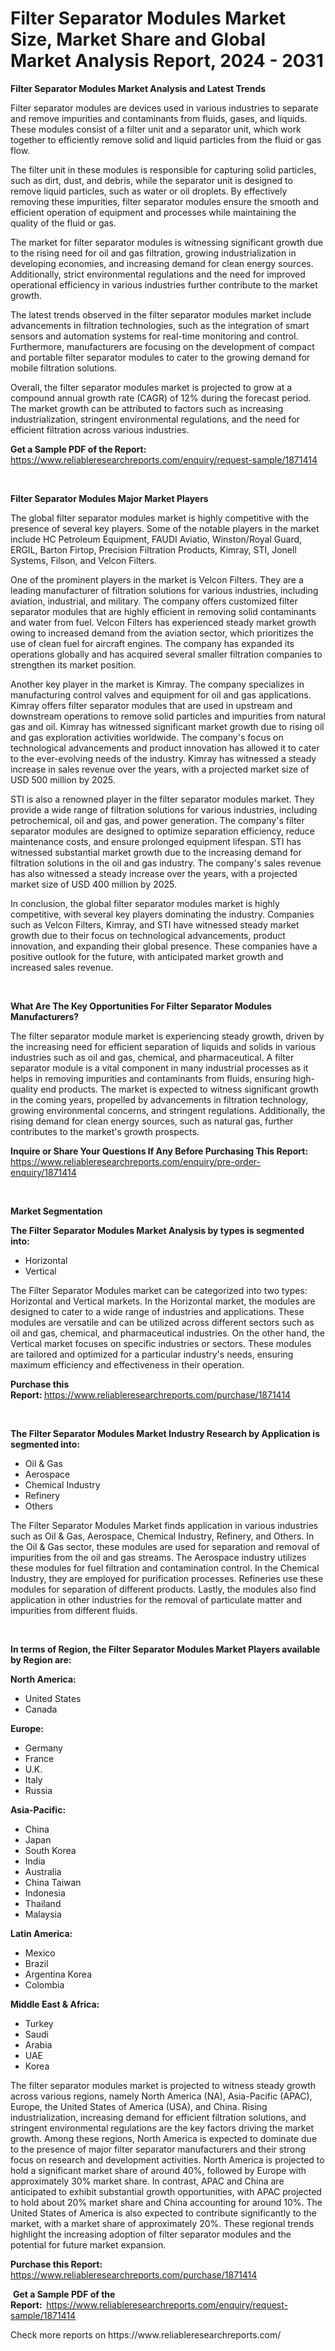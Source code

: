 <p><h1>Filter Separator Modules Market Size, Market Share and Global Market Analysis Report, 2024 - 2031</h1></p><p><strong>Filter Separator Modules Market Analysis and Latest Trends</strong></p>
<p><p>Filter separator modules are devices used in various industries to separate and remove impurities and contaminants from fluids, gases, and liquids. These modules consist of a filter unit and a separator unit, which work together to efficiently remove solid and liquid particles from the fluid or gas flow.</p><p>The filter unit in these modules is responsible for capturing solid particles, such as dirt, dust, and debris, while the separator unit is designed to remove liquid particles, such as water or oil droplets. By effectively removing these impurities, filter separator modules ensure the smooth and efficient operation of equipment and processes while maintaining the quality of the fluid or gas.</p><p>The market for filter separator modules is witnessing significant growth due to the rising need for oil and gas filtration, growing industrialization in developing economies, and increasing demand for clean energy sources. Additionally, strict environmental regulations and the need for improved operational efficiency in various industries further contribute to the market growth.</p><p>The latest trends observed in the filter separator modules market include advancements in filtration technologies, such as the integration of smart sensors and automation systems for real-time monitoring and control. Furthermore, manufacturers are focusing on the development of compact and portable filter separator modules to cater to the growing demand for mobile filtration solutions.</p><p>Overall, the filter separator modules market is projected to grow at a compound annual growth rate (CAGR) of 12% during the forecast period. The market growth can be attributed to factors such as increasing industrialization, stringent environmental regulations, and the need for efficient filtration across various industries.</p></p>
<p><strong>Get a Sample PDF of the Report:&nbsp;</strong> <a href="https://www.reliableresearchreports.com/enquiry/request-sample/1871414">https://www.reliableresearchreports.com/enquiry/request-sample/1871414</a></p>
<p>&nbsp;</p>
<p><strong>Filter Separator Modules Major Market Players</strong></p>
<p><p>The global filter separator modules market is highly competitive with the presence of several key players. Some of the notable players in the market include HC Petroleum Equipment, FAUDI Aviatio, Winston/Royal Guard, ERGIL, Barton Firtop, Precision Filtration Products, Kimray, STI, Jonell Systems, Filson, and Velcon Filters.</p><p>One of the prominent players in the market is Velcon Filters. They are a leading manufacturer of filtration solutions for various industries, including aviation, industrial, and military. The company offers customized filter separator modules that are highly efficient in removing solid contaminants and water from fuel. Velcon Filters has experienced steady market growth owing to increased demand from the aviation sector, which prioritizes the use of clean fuel for aircraft engines. The company has expanded its operations globally and has acquired several smaller filtration companies to strengthen its market position.</p><p>Another key player in the market is Kimray. The company specializes in manufacturing control valves and equipment for oil and gas applications. Kimray offers filter separator modules that are used in upstream and downstream operations to remove solid particles and impurities from natural gas and oil. Kimray has witnessed significant market growth due to rising oil and gas exploration activities worldwide. The company's focus on technological advancements and product innovation has allowed it to cater to the ever-evolving needs of the industry. Kimray has witnessed a steady increase in sales revenue over the years, with a projected market size of USD 500 million by 2025.</p><p>STI is also a renowned player in the filter separator modules market. They provide a wide range of filtration solutions for various industries, including petrochemical, oil and gas, and power generation. The company's filter separator modules are designed to optimize separation efficiency, reduce maintenance costs, and ensure prolonged equipment lifespan. STI has witnessed substantial market growth due to the increasing demand for filtration solutions in the oil and gas industry. The company's sales revenue has also witnessed a steady increase over the years, with a projected market size of USD 400 million by 2025.</p><p>In conclusion, the global filter separator modules market is highly competitive, with several key players dominating the industry. Companies such as Velcon Filters, Kimray, and STI have witnessed steady market growth due to their focus on technological advancements, product innovation, and expanding their global presence. These companies have a positive outlook for the future, with anticipated market growth and increased sales revenue.</p></p>
<p>&nbsp;</p>
<p><strong>What Are The Key Opportunities For Filter Separator Modules Manufacturers?</strong></p>
<p><p>The filter separator module market is experiencing steady growth, driven by the increasing need for efficient separation of liquids and solids in various industries such as oil and gas, chemical, and pharmaceutical. A filter separator module is a vital component in many industrial processes as it helps in removing impurities and contaminants from fluids, ensuring high-quality end products. The market is expected to witness significant growth in the coming years, propelled by advancements in filtration technology, growing environmental concerns, and stringent regulations. Additionally, the rising demand for clean energy sources, such as natural gas, further contributes to the market's growth prospects.</p></p>
<p><strong>Inquire or Share Your Questions If Any Before Purchasing This Report:</strong> <a href="https://www.reliableresearchreports.com/enquiry/pre-order-enquiry/1871414">https://www.reliableresearchreports.com/enquiry/pre-order-enquiry/1871414</a></p>
<p>&nbsp;</p>
<p><strong>Market Segmentation</strong></p>
<p><strong>The Filter Separator Modules Market Analysis by types is segmented into:</strong></p>
<p><ul><li>Horizontal</li><li>Vertical</li></ul></p>
<p><p>The Filter Separator Modules market can be categorized into two types: Horizontal and Vertical markets. In the Horizontal market, the modules are designed to cater to a wide range of industries and applications. These modules are versatile and can be utilized across different sectors such as oil and gas, chemical, and pharmaceutical industries. On the other hand, the Vertical market focuses on specific industries or sectors. These modules are tailored and optimized for a particular industry's needs, ensuring maximum efficiency and effectiveness in their operation.</p></p>
<p><strong>Purchase this Report:&nbsp;</strong><a href="https://www.reliableresearchreports.com/purchase/1871414">https://www.reliableresearchreports.com/purchase/1871414</a></p>
<p>&nbsp;</p>
<p><strong>The Filter Separator Modules Market Industry Research by Application is segmented into:</strong></p>
<p><ul><li>Oil & Gas</li><li>Aerospace</li><li>Chemical Industry</li><li>Refinery</li><li>Others</li></ul></p>
<p><p>The Filter Separator Modules Market finds application in various industries such as Oil & Gas, Aerospace, Chemical Industry, Refinery, and Others. In the Oil & Gas sector, these modules are used for separation and removal of impurities from the oil and gas streams. The Aerospace industry utilizes these modules for fuel filtration and contamination control. In the Chemical Industry, they are employed for purification processes. Refineries use these modules for separation of different products. Lastly, the modules also find application in other industries for the removal of particulate matter and impurities from different fluids.</p></p>
<p>&nbsp;</p>
<p><strong>In terms of Region, the Filter Separator Modules Market Players available by Region are:</strong></p>
<p>
    <p> <strong> North America: </strong>
        <ul>
            <li>United States</li>
            <li>Canada</li>
        </ul>
        </p> 
    <p> <strong> Europe: </strong>
        <ul>
            <li>Germany</li>
            <li>France</li>
            <li>U.K.</li>
            <li>Italy</li>
            <li>Russia</li>
        </ul>
        </p> 
    <p> <strong> Asia-Pacific: </strong>
        <ul>
            <li>China</li>
            <li>Japan</li>
            <li>South Korea</li>
            <li>India</li>
            <li>Australia</li>
            <li>China Taiwan</li>
            <li>Indonesia</li>
            <li>Thailand</li>
            <li>Malaysia</li>
        </ul>
        </p> 
    <p> <strong> Latin America: </strong>
        <ul>
            <li>Mexico</li>
            <li>Brazil</li>
            <li>Argentina Korea</li>
            <li>Colombia</li>
        </ul>
        </p> 
    <p> <strong> Middle East & Africa: </strong>
        <ul>
            <li>Turkey</li>
            <li>Saudi</li>
            <li>Arabia</li>
            <li>UAE</li>
            <li>Korea</li>
        </ul>
    </p>
    </p>
<p><p>The filter separator modules market is projected to witness steady growth across various regions, namely North America (NA), Asia-Pacific (APAC), Europe, the United States of America (USA), and China. Rising industrialization, increasing demand for efficient filtration solutions, and stringent environmental regulations are the key factors driving the market growth. Among these regions, North America is expected to dominate due to the presence of major filter separator manufacturers and their strong focus on research and development activities. North America is projected to hold a significant market share of around 40%, followed by Europe with approximately 30% market share. In contrast, APAC and China are anticipated to exhibit substantial growth opportunities, with APAC projected to hold about 20% market share and China accounting for around 10%. The United States of America is also expected to contribute significantly to the market, with a market share of approximately 20%. These regional trends highlight the increasing adoption of filter separator modules and the potential for future market expansion.</p></p>
<p><strong>Purchase this Report: </strong><a href="https://www.reliableresearchreports.com/purchase/1871414">https://www.reliableresearchreports.com/purchase/1871414</a></p>
<p>&nbsp;<strong>Get a Sample PDF of the Report:&nbsp;&nbsp;</strong><a href="https://www.reliableresearchreports.com/enquiry/request-sample/1871414">https://www.reliableresearchreports.com/enquiry/request-sample/1871414</a></p>
<p><strong></strong></p>
<p>Check more reports on https://www.reliableresearchreports.com/</p>
